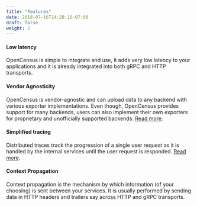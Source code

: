 ```yaml
---
title: "Features"
date: 2018-07-16T14:28:16-07:00
draft: false
weight: 2
---
```


#### Low latency
OpenCensus is simple to integrate and use, it adds very low latency to your applications and it is already integrated into both gRPC and HTTP transports.

#### Vendor Agnosticity
OpenCensus is vendor-agnostic and can upload data to any backend with various exporter implementations. Even though, OpenCensus provides support for many backends, users can also implement their own exporters for proprietary and unofficially supported backends. [Read more](/core-concepts/exporters/).

#### Simplified tracing
Distributed traces track the progression of a single user request as it is handled by the internal services until the user request is responded. [Read more](/core-concepts/tracing/).

#### Context Propagation
Context propagation is the mechanism by which information (of your choosing) is sent between your services. It is usually performed by sending data in HTTP headers and trailers say across HTTP and gRPC transports.
